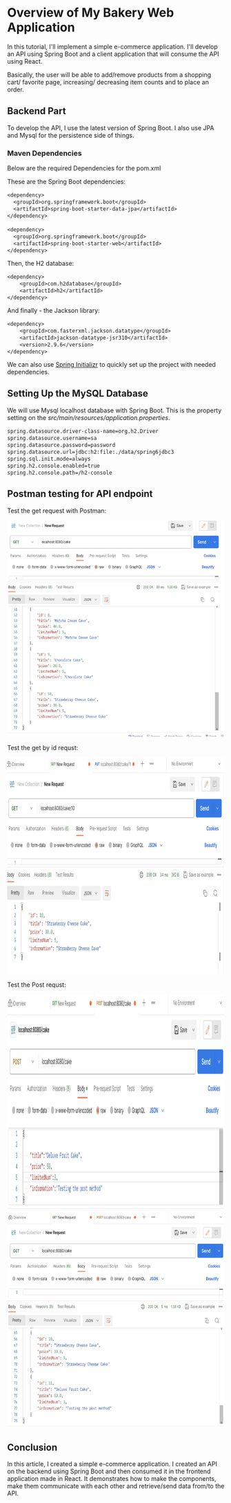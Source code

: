 # Overview of My Bakery Web Application


In this tutorial, I'll implement a simple e-commerce application. I'll develop an API using Spring Boot and a client application that will consume the API using React.

Basically, the user will be able to add/remove products from a shopping cart/ favorite page, increasing/ decreasing item counts and to place an order.

## Backend Part

To develop the API, I use the latest version of Spring Boot. I also use JPA and Mysql for the persistence side of things.


### Maven Dependencies

Below are the required Dependencies for the pom.xml

These are the Spring Boot dependencies:
```
<dependency>
  <groupId>org.springframework.boot</groupId>
  <artifactId>spring-boot-starter-data-jpa</artifactId>
</dependency>

<dependency>
  <groupId>org.springframework.boot</groupId>
  <artifactId>spring-boot-starter-web</artifactId>
</dependency>
```

Then, the H2 database:

```
<dependency>
	<groupId>com.h2database</groupId>
	<artifactId>h2</artifactId>
</dependency>
```

And finally - the Jackson library:

```
<dependency>
    <groupId>com.fasterxml.jackson.datatype</groupId>
    <artifactId>jackson-datatype-jsr310</artifactId>
    <version>2.9.6</version>
</dependency>
```

We can also use [Spring Initializr](https://start.spring.io/) to quickly set up the project with needed dependencies.

## Setting Up the MySQL Database
We will use Mysql localhost database with Spring Boot. This is the property setting on the _src/main/resources/application.properties_.

```
spring.datasource.driver-class-name=org.h2.Driver
spring.datasource.username=sa
spring.datasource.password=password
spring.datasource.url=jdbc:h2:file:./data/spring6jdbc3
spring.sql.init.mode=always
spring.h2.console.enabled=true
spring.h2.console.path=/h2-console
```

## Postman testing for API endpoint

Test the get request with Postman:

<img height="500" src="https://github.com/Tiffany678/BakeryShop_PassionProject/blob/main/Images/PostmanGet.png" alt="Get request" width="650"/>

Test the get by id requst:

<img height="500" src="https://github.com/Tiffany678/BakeryShop_PassionProject/blob/main/Images/PostmanGetById.png" alt="Get request" width="650"/>

Test the Post requst:

<img height="500" src="https://github.com/Tiffany678/BakeryShop_PassionProject/blob/main/Images/PostmanPostMethod.png" alt="Get request" width="650"/>

<img height="500" src="https://github.com/Tiffany678/BakeryShop_PassionProject/blob/main/Images/PostmanTestPost.png" alt="Get request" width="650"/>


## Conclusion
In this article, I created a simple e-commerce application. I created an API on the backend using Spring Boot and then consumed it in the frontend application made in React. It demonstrates how to make the components, make them communicate with each other and retrieve/send data from/to the API.




